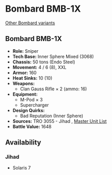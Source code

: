 # Bombard BMB-1X 

[Other Bombard variants](../bombard.md) 

## Bombard BMB-1X 

- **Role:** Sniper 
- **Tech Base:** Inner Sphere Mixed (3068) 
- **Chassis:** 50 tons (Endo Steel) 
- **Movement:** 4 / 6 (8), XXL 
- **Armor:** 160 
- **Heat Sinks:** 10 (10) 
- **Weapons:** 
  - Clan Gauss Rifle × 2 (ammo: 16) 
- **Equipment:** 
  - M-Pod × 3 
  - Supercharger 
- **Design Quirks:** 
  - Bad Reputation (Inner Sphere) 
- **Sources:** TRO 3055 - Jihad , [Master Unit List](http://masterunitlist.info/Unit/Details/420/bombard-bmb-1x) 
- **Battle Value:** 1648 

## Availability 

### Jihad 

- Solaris 7 

